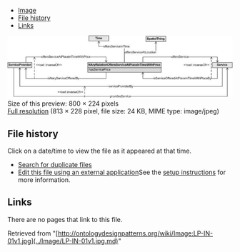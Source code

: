* [Image](../Image/LP-IN-01v1.jpg.md#file)
* [File history](../Image/LP-IN-01v1.jpg.md#filehistory)
* [Links](../Image/LP-IN-01v1.jpg.md#filelinks)

[![Image:LP-IN-01v1.jpg](../images/thumb/0/04/LP-IN-01v1.jpg/800px-LP-IN-01v1.jpg)](../../images/0/04/LP-IN-01v1.jpg)  
Size of this preview: 800 × 224 pixels  
[Full resolution](../../images/0/04/LP-IN-01v1.jpg)‎ (813 × 228 pixel, file size: 24 KB, MIME type: image/jpeg)

## File history

Click on a date/time to view the file as it appeared at that time.



  
* [Search for duplicate files](http://ontologydesignpatterns.org/wiki/Special:FileDuplicateSearch/LP-IN-01v1.jpg "Special:FileDuplicateSearch/LP-IN-01v1.jpg")
* [Edit this file using an external application](http://ontologydesignpatterns.org/wiki/index.php?title=Image:LP-IN-01v1.jpg&action=edit&externaledit=true&mode=file "Image:LP-IN-01v1.jpg")See the [setup instructions](http://www.mediawiki.org/wiki/Manual:External_editors "http://www.mediawiki.org/wiki/Manual:External_editors") for more information.

## Links



There are no pages that link to this file.




Retrieved from "[http://ontologydesignpatterns.org/wiki/Image:LP-IN-01v1.jpg](../Image/LP-IN-01v1.jpg.md)"